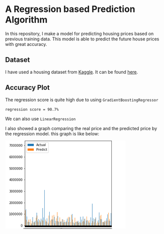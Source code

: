 # A Regression based Prediction Algorithm 
In this repository, I make a model for predicting housing prices based on previous training data. This model is able to predict the future house prices with great accuracy.
  
## Dataset
I have used a housing dataset from [Kaggle](https://www.kaggle.com/). It can be found [here](dataset/kc_house_data.csv).
## Accuracy Plot
The regression score is quite high due to using ```GradientBoostingRegressor``` 
```
regression score = 90.7%
```
We can also use ```LinearRegression``` 

I also showed a graph comparing the real price and the predicted price by the regression model.
this graph is like below:

![](images/plot1.png)
